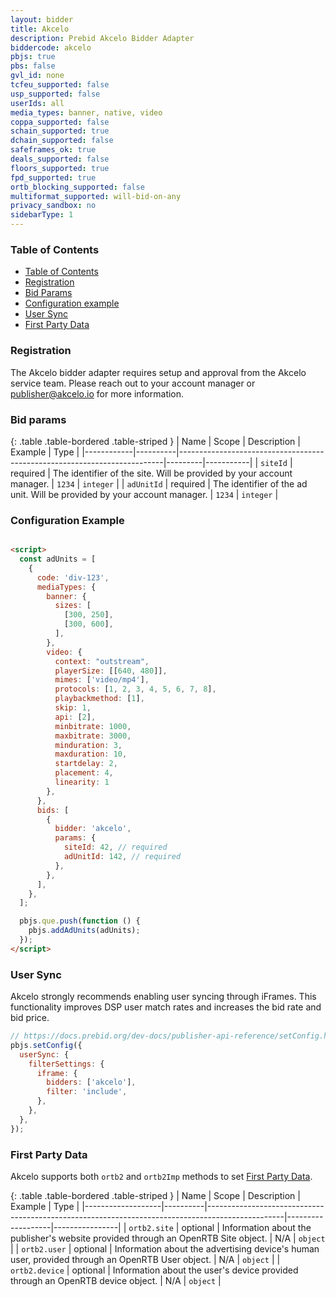 ```yaml
---
layout: bidder
title: Akcelo
description: Prebid Akcelo Bidder Adapter
biddercode: akcelo
pbjs: true
pbs: false
gvl_id: none
tcfeu_supported: false
usp_supported: false
userIds: all
media_types: banner, native, video
coppa_supported: false
schain_supported: true
dchain_supported: false
safeframes_ok: true
deals_supported: false
floors_supported: true
fpd_supported: true
ortb_blocking_supported: false
multiformat_supported: will-bid-on-any
privacy_sandbox: no
sidebarType: 1
---
```


### Table of Contents

- [Table of Contents](#table-of-contents)
- [Registration](#registration)
- [Bid Params](#bid-params)
- [Configuration example](#configuration-example)
- [User Sync](#user-sync)
- [First Party Data](#first-party-data)

### Registration

The Akcelo bidder adapter requires setup and approval from the Akcelo service team.
Please reach out to your account manager or <publisher@akcelo.io> for more information.

### Bid params

{: .table .table-bordered .table-striped }
| Name       | Scope    | Description                                                              | Example | Type      |
|------------|----------|--------------------------------------------------------------------------|---------|-----------|
| `siteId`   | required | The identifier of the site. Will be provided by your account manager.    | `1234`  | `integer` |
| `adUnitId` | required | The identifier of the ad unit. Will be provided by your account manager. | `1234`  | `integer` |

### Configuration Example

```html

<script>
  const adUnits = [
    {
      code: 'div-123',
      mediaTypes: {
        banner: {
          sizes: [
            [300, 250],
            [300, 600],
          ],
        },
        video: {
          context: "outstream",
          playerSize: [[640, 480]],
          mimes: ['video/mp4'],
          protocols: [1, 2, 3, 4, 5, 6, 7, 8],
          playbackmethod: [1],
          skip: 1,
          api: [2],
          minbitrate: 1000,
          maxbitrate: 3000,
          minduration: 3,
          maxduration: 10,
          startdelay: 2,
          placement: 4,
          linearity: 1
        },
      },
      bids: [
        {
          bidder: 'akcelo',
          params: {
            siteId: 42, // required
            adUnitId: 142, // required
          },
        },
      ],
    },
  ];

  pbjs.que.push(function () {
    pbjs.addAdUnits(adUnits);
  });
</script>
```

### User Sync

Akcelo strongly recommends enabling user syncing through iFrames. This functionality
improves DSP user match rates and increases the bid rate and bid price.

```js
// https://docs.prebid.org/dev-docs/publisher-api-reference/setConfig.html#setConfig-Configure-User-Syncing
pbjs.setConfig({
  userSync: {
    filterSettings: {
      iframe: {
        bidders: ['akcelo'],
        filter: 'include',
      },
    },
  },
});
```

### First Party Data

Akcelo supports both `ortb2` and `ortb2Imp` methods to set [First Party Data](https://docs.prebid.org/features/firstPartyData.html).

{: .table .table-bordered .table-striped }
| Name              | Scope    | Description                                                                                     | Example           | Type           |
|-------------------|----------|-------------------------------------------------------------------------------------------------|-------------------|----------------|
| `ortb2.site`      | optional | Information about the publisher's website provided through an OpenRTB Site object.              | N/A               | `object`       |
| `ortb2.user`      | optional | Information about the advertising device's human user, provided through an OpenRTB User object. | N/A               | `object`       |
| `ortb2.device`    | optional | Information about the user's device provided through an OpenRTB device object.                  | N/A               | `object`       |
